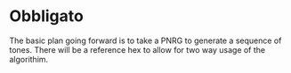 # Obbligato
The basic plan going forward is to take a PNRG to generate a sequence of tones. There will be a reference hex to allow for two way usage of the algorithim.

